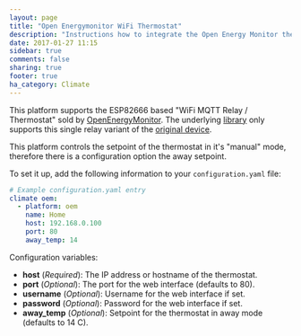```yaml
---
layout: page
title: "Open Energymonitor WiFi Thermostat"
description: "Instructions how to integrate the Open Energy Monitor thermostat with Home Assistant."
date: 2017-01-27 11:15
sidebar: true
comments: false
sharing: true
footer: true
ha_category: Climate
---
```


This platform supports the ESP82666 based "WiFi MQTT Relay / Thermostat" sold
by
[OpenEnergyMonitor](https://shop.openenergymonitor.com/wifi-mqtt-relay-thermostat/).
The underlying [library](http://oemthermostat.readthedocs.io/) only supports
this single relay variant of the [original
device](https://harizanov.com/2014/12/wifi-iot-3-channel-relay-board-with-mqtt-and-http-api-using-esp8266/).

This platform controls the setpoint of the thermostat in it's "manual" mode,
therefore there is a configuration option the away setpoint.

To set it up, add the following information to your `configuration.yaml` file:

```yaml
# Example configuration.yaml entry
climate oem:
  - platform: oem
    name: Home
    host: 192.168.0.100
    port: 80
    away_temp: 14
```

Configuration variables:

- **host** (*Required*): The IP address or hostname of the thermostat.
- **port** (*Optional*): The port for the web interface (defaults to 80).
- **username** (*Optional*): Username for the web interface if set.
- **password** (*Optional*): Password for the web interface if set.
- **away_temp** (*Optional*): Setpoint for the thermostat in away mode (defaults to 14 C).

